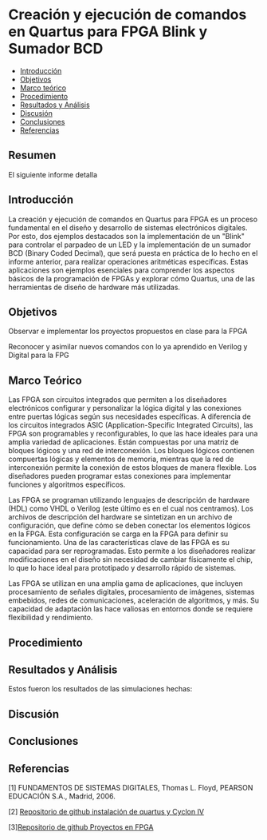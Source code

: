 # Creación y ejecución de comandos en Quartus para FPGA Blink y Sumador BCD
* [Introducción](#Introducción)
* [Objetivos](#Objetivos)
* [Marco teórico](#Marco-Teórico)
* [Procedimiento](#Procedimiento)
* [Resultados y Análisis](#Resultados-y-Análisis)
* [Discusión](#Discusión)
* [Conclusiones](#Conclusiones)
* [Referencias](#Referencias)

## Resumen

El siguiente informe detalla 

## Introducción

La creación y ejecución de comandos en Quartus para FPGA es un proceso fundamental en el diseño y desarrollo de sistemas electrónicos digitales. Por esto, dos ejemplos destacados son la implementación de un "Blink" para controlar el parpadeo de un LED y la implementación de un sumador BCD (Binary Coded Decimal), que será puesta en práctica de lo hecho en el informe anterior, para realizar operaciones aritméticas específicas. Estas aplicaciones son ejemplos esenciales para comprender los aspectos básicos de la programación de FPGAs y explorar cómo Quartus, una de las herramientas de diseño de hardware más utilizadas.


## Objetivos

Observar e implementar los proyectos propuestos en clase para la FPGA

Reconocer y asimilar nuevos comandos con lo ya aprendido en Verilog y Digital para la FPG

## Marco Teórico

Las FPGA son circuitos integrados que permiten a los diseñadores electrónicos configurar y personalizar la lógica digital y las conexiones entre puertas lógicas según sus necesidades específicas. A diferencia de los circuitos integrados ASIC (Application-Specific Integrated Circuits), las FPGA son programables y reconfigurables, lo que las hace ideales para una amplia variedad de aplicaciones. Están compuestas por una matriz de bloques lógicos y una red de interconexión. Los bloques lógicos contienen compuertas lógicas y elementos de memoria, mientras que la red de interconexión permite la conexión de estos bloques de manera flexible. Los diseñadores pueden programar estas conexiones para implementar funciones y algoritmos específicos.

Las FPGA se programan utilizando lenguajes de descripción de hardware (HDL) como VHDL o Verilog (este último es en el cual nos centramos). Los archivos de descripción del hardware se sintetizan en un archivo de configuración, que define cómo se deben conectar los elementos lógicos en la FPGA. Esta configuración se carga en la FPGA para definir su funcionamiento. Una de las características clave de las FPGA es su capacidad para ser reprogramadas. Esto permite a los diseñadores realizar modificaciones en el diseño sin necesidad de cambiar físicamente el chip, lo que lo hace ideal para prototipado y desarrollo rápido de sistemas.

Las FPGA se utilizan en una amplia gama de aplicaciones, que incluyen procesamiento de señales digitales, procesamiento de imágenes, sistemas embebidos, redes de comunicaciones, aceleración de algoritmos, y más. Su capacidad de adaptación las hace valiosas en entornos donde se requiere flexibilidad y rendimiento.

## Procedimiento

## Resultados y Análisis
Estos fueron los resultados de las simulaciones hechas:

## Discusión

## Conclusiones


## Referencias

[1] FUNDAMENTOS DE SISTEMAS DIGITALES, Thomas L. Floyd, PEARSON EDUCACIÓN S.A., Madrid, 2006.

[2] [Repositorio de github instalación de quartus y Cyclon IV](https://github.com/johnnycubides/digital-electronic-1-101/blob/main/installTools/quartus.md)

[3][Repositorio de github Proyectos en FPGA](https://github.com/johnnycubides/digital-electronic-1-101/tree/main/fpga-example/altera-c4e6e10)
